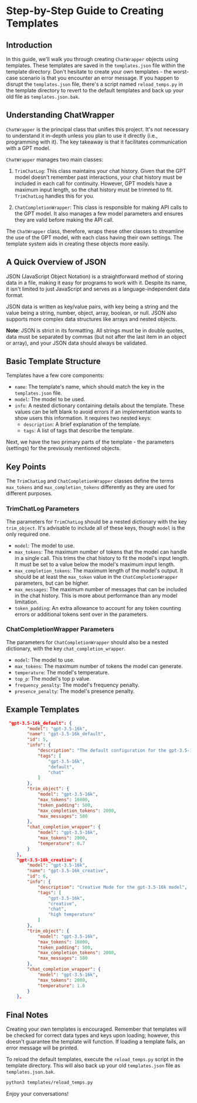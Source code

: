 # Step-by-Step Guide to Creating Templates

## Introduction

In this guide, we'll walk you through creating `ChatWrapper` objects using templates. These templates are saved in the `templates.json` file within the template directory. Don't hesitate to create your own templates - the worst-case scenario is that you encounter an error message. If you happen to disrupt the `templates.json` file, there's a script named `reload_temps.py` in the template directory to revert to the default templates and back up your old file as `templates.json.bak`.

## Understanding ChatWrapper

`ChatWrapper` is the principal class that unifies this project. It's not necessary to understand it in-depth unless you plan to use it directly (i.e., programming with it). The key takeaway is that it facilitates communication with a GPT model.

`ChatWrapper` manages two main classes:

1. `TrimChatLog`: This class maintains your chat history. Given that the GPT model doesn't remember past interactions, your chat history must be included in each call for continuity. However, GPT models have a maximum input length, so the chat history must be trimmed to fit. `TrimChatLog` handles this for you.

2. `ChatCompletionWrapper`: This class is responsible for making API calls to the GPT model. It also manages a few model parameters and ensures they are valid before making the API call.

The `ChatWrapper` class, therefore, wraps these other classes to streamline the use of the GPT model, with each class having their own settings. The template system aids in creating these objects more easily.

## A Quick Overview of JSON

JSON (JavaScript Object Notation) is a straightforward method of storing data in a file, making it easy for programs to work with it. Despite its name, it isn't limited to just JavaScript and serves as a language-independent data format.

JSON data is written as key/value pairs, with key being a string and the value being a string, number, object, array, boolean, or null. JSON also supports more complex data structures like arrays and nested objects.

**Note**: JSON is strict in its formatting. All strings must be in double quotes, data must be separated by commas (but not after the last item in an object or array), and your JSON data should always be validated.

## Basic Template Structure

Templates have a few core components:

* `name`: The template's name, which should match the key in the `templates.json` file.
* `model`: The model to be used.
* `info`: A nested dictionary containing details about the template. These values can be left blank to avoid errors if an implementation wants to show users this information. It requires two nested keys:
  * `description`: A brief explanation of the template.
  * `tags`: A list of tags that describe the template.

Next, we have the two primary parts of the template - the parameters (settings) for the previously mentioned objects.

## Key Points

The `TrimChatLog` and `ChatCompletionWrapper` classes define the terms `max_tokens` and `max_completion_tokens` differently as they are used for different purposes.

### TrimChatLog Parameters

The parameters for `TrimChatLog` should be a nested dictionary with the key `trim_object`. It's advisable to include all of these keys, though `model` is the only required one.

* `model`: The model to use.
* `max_tokens`: The maximum number of tokens that the model can handle in a single call. This trims the chat history to fit the model's input length. It must be set to a value below the model's maximum input length.
* `max_completion_tokens`: The maximum length of the model's output. It should be at least the `max_token` value in the `ChatCompletionWrapper` parameters, but can be higher.
* `max_messages`: The maximum number of messages that can be included in the chat history. This is more about performance than any model limitation.
* `token_padding`: An extra allowance to account for any token counting errors or additional tokens sent over in the parameters.

### ChatCompletionWrapper Parameters

The parameters for `ChatCompletionWrapper` should also be a nested dictionary, with the key `chat_completion_wrapper`.

* `model`: The model to use.
* `max_tokens`: The maximum number of tokens the model can generate.
* `temperature`: The model's temperature.
* `top_p`: The model's top p value.
* `frequency_penalty`: The model's frequency penalty.
* `presence_penalty`: The model's presence penalty.

## Example Templates

```json
 "gpt-3.5-16k_default": {
        "model": "gpt-3.5-16k",
        "name": "gpt-3.5-16k_default",
        "id": 5,
        "info": {
            "description": "The default configuration for the gpt-3.5-16k model",
            "tags": [
                "gpt-3.5-16k",
                "default",
                "chat"
            ]
        },
        "trim_object": {
            "model": "gpt-3.5-16k",
            "max_tokens": 16000,
            "token_padding": 500,
            "max_completion_tokens": 2000,
            "max_messages": 500
        },
        "chat_completion_wrapper": {
            "model": "gpt-3.5-16k",
            "max_tokens": 2000,
            "temperature": 0.7
        }
    },
    "gpt-3.5-16k_creative": {
        "model": "gpt-3.5-16k",
        "name": "gpt-3.5-16k_creative",
        "id": 6,
        "info": {
            "description": "Creative Mode for the gpt-3.5-16k model",
            "tags": [
                "gpt-3.5-16k",
                "creative",
                "chat",
                "high temperature"
            ]
        },
        "trim_object": {
            "model": "gpt-3.5-16k",
            "max_tokens": 16000,
            "token_padding": 500,
            "max_completion_tokens": 2000,
            "max_messages": 500
        },
        "chat_completion_wrapper": {
            "model": "gpt-3.5-16k",
            "max_tokens": 2000,
            "temperature": 1.0
        }
    },
```

## Final Notes

Creating your own templates is encouraged. Remember that templates will be checked for correct data types and keys upon loading; however, this doesn't guarantee the template will function. If loading a template fails, an error message will be printed.

To reload the default templates, execute the `reload_temps.py` script in the template directory. This will also back up your old `templates.json` file as `templates.json.bak`.

```bash
python3 templates/reload_temps.py
```

Enjoy your conversations!
